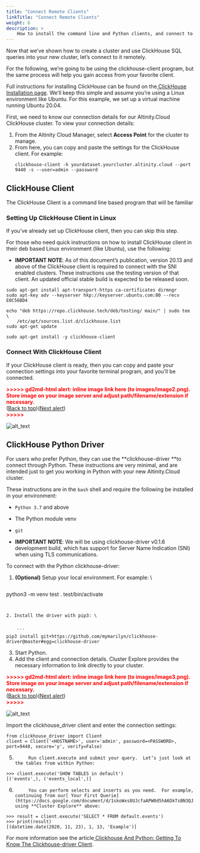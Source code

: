 ```yaml
---
title: "Connect Remote Clients"
linkTitle: "Connect Remote Clients"
weight: 6
description: >
    How to install the command line and Python clients, and connect to your Altinity.Cloud ClickHouse Cluster.
---
```


Now that we’ve shown how to create a cluster and use ClickHouse SQL queries into your new cluster, let’s connect to it remotely.

For the following, we’re going to be using the clickhouse-client program, but the same process will help you gain access from your favorite client.

Full instructions for installing ClickHouse can be found on the[ ClickHouse Installation page](https://clickhouse.tech/docs/en/getting-started/install/).  We’ll keep this simple and assume you’re using a Linux environment like Ubuntu.  For this example, we set up a virtual machine running Ubuntu 20.04.

First, we need to know our connection details for our Altinity.Cloud ClickHouse cluster.  To view your connection details:

1. From the Altinity Cloud Manager, select **Access Point** for the cluster to manage.
2. From here, you can copy and paste the settings for the ClickHouse client.  For example: 
    ```
    clickhouse-client -h yourdataset.yourcluster.altinity.cloud --port 9440 -s --user=admin --password
    ```




## **ClickHouse Client**

The ClickHouse Client is a command line based program that will be familiar 


### **Setting Up ClickHouse Client in Linux**

If you’ve already set up ClickHouse client, then you can skip this step.

 

For those who need quick instructions on how to install ClickHouse client in their deb based Linux environment (like Ubuntu), use the following:



*   **IMPORTANT NOTE**: As of this document’s publication, version 20.13 and above of the ClickHouse client is required to connect with the SNI enabled clusters.  These instructions use the testing version of that client.  An updated official stable build is expected to be released soon.

 


```
sudo apt-get install apt-transport-https ca-certificates dirmngr
sudo apt-key adv --keyserver hkp://keyserver.ubuntu.com:80 --recv E0C56BD4
 
echo "deb https://repo.clickhouse.tech/deb/testing/ main/" | sudo tee \
    /etc/apt/sources.list.d/clickhouse.list
sudo apt-get update
 
sudo apt-get install -y clickhouse-client
```


 


### **Connect With ClickHouse Client**

If your ClickHouse client is ready, then you can copy and paste your connection settings into your favorite terminal program, and you’ll be connected.



<p id="gdcalert2" ><span style="color: red; font-weight: bold">>>>>>  gd2md-html alert: inline image link here (to images/image2.png). Store image on your image server and adjust path/filename/extension if necessary. </span><br>(<a href="#">Back to top</a>)(<a href="#gdcalert3">Next alert</a>)<br><span style="color: red; font-weight: bold">>>>>> </span></p>


![alt_text](images/image2.png "image_tooltip")



## **ClickHouse Python Driver**

For users who prefer Python, they can use the **clickhouse-driver **to connect through Python.  These instructions are very minimal, and are intended just to get you working in Python with your new Altinity.Cloud cluster.

 

These instructions are in the `bash` shell and require the following be installed in your environment:

 



*   `Python 3.7` and above
*   The Python module venv
*   `git`

 



*   **IMPORTANT NOTE**: We will be using clickhouse-driver v0.1.6 development build, which has support for Server Name Indication (SNI) when using TLS communications.

 

To connect with the Python clickhouse-driver:

 



1. **(Optional)** Setup your local environment.  For example: \


    ```
python3 -m venv test 
. test/bin/activate
```


2. Install the driver with pip3: \


    ```
pip3 install git+https://github.com/mymarilyn/clickhouse-driver@master#egg=clickhouse-driver
```


3. Start Python.
4. Add the client and connection details.  Cluster Explore provides the necessary information to link directly to your cluster.



<p id="gdcalert3" ><span style="color: red; font-weight: bold">>>>>>  gd2md-html alert: inline image link here (to images/image3.png). Store image on your image server and adjust path/filename/extension if necessary. </span><br>(<a href="#">Back to top</a>)(<a href="#gdcalert4">Next alert</a>)<br><span style="color: red; font-weight: bold">>>>>> </span></p>


![alt_text](images/image3.png "image_tooltip")


Import the clickhouse_driver client and enter the connection settings:


```
from clickhouse_driver import Client
client = Client('<HOSTNAME>', user='admin', password=<PASSWORD>, port=9440, secure='y', verify=False)
```


 

5.         	Run client.execute and submit your query.  Let’s just look at the tables from within Python:


```
>>> client.execute('SHOW TABLES in default')
[('events',), ('events_local',)]
```


 

6.         	You can perform selects and inserts as you need.  For example, continuing from our[ Your First Querie](https://docs.google.com/document/d/1skoWxs8UJcfaAPW0d5hA6DkTsBN3QJRFil_BmS9_YOA/edit#heading=h.pwrx6f4309bl)s using **Cluster Explore** above:


```
>>> result = client.execute('SELECT * FROM default.events')
>>> print(result)
[(datetime.date(2020, 11, 23), 1, 13, 'Example')]
```

For more information see the article[ Clickhouse And Python: Getting To Know The Clickhouse-driver Client](https://altinity.com/blog/clickhouse-and-python-getting-to-know-the-clickhouse-driver-client).
